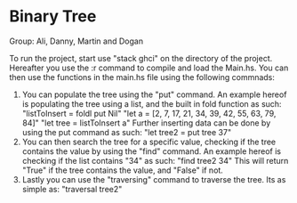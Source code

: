 # Binary Tree

Group:
Ali, Danny, Martin and Dogan

To run the project, start use "stack ghci" on the directory of the project.
Hereafter you use the :r command to compile and load the Main.hs.
You can then use the functions in the main.hs file using the following commnads:
1.  You can populate the tree using the "put" command. An example hereof is populating
    the tree using a list, and the built in fold function as such:
    "listToInsert = foldl put Nil"
    "let a = [2, 7, 17, 21, 34, 39, 42, 55, 63, 79, 84]"
    "let tree = listToInsert a"
    Further inserting data can be done by using the put command as such:
    "let tree2 = put tree 37"
2.  You can then search the tree for a specific value, checking if the tree contains the value
    by using the "find" command. An example hereof is checking if the list contains "34" as such:
    "find tree2 34"
    This will return "True" if the tree contains the value, and "False" if not.
3.  Lastly you can use the "traversing" command to traverse the tree.
    Its as simple as:
    "traversal tree2"
